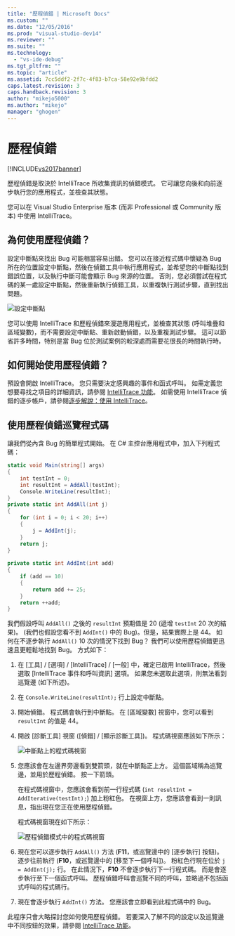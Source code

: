 ```yaml
---
title: "歷程偵錯 | Microsoft Docs"
ms.custom: ""
ms.date: "12/05/2016"
ms.prod: "visual-studio-dev14"
ms.reviewer: ""
ms.suite: ""
ms.technology: 
  - "vs-ide-debug"
ms.tgt_pltfrm: ""
ms.topic: "article"
ms.assetid: 7cc5ddf2-2f7c-4f83-b7ca-58e92e9bfdd2
caps.latest.revision: 3
caps.handback.revision: 3
author: "mikejo5000"
ms.author: "mikejo"
manager: "ghogen"
---
```

# 歷程偵錯
[!INCLUDE[vs2017banner](../code-quality/includes/vs2017banner.md)]

歷程偵錯是取決於 IntelliTrace 所收集資訊的偵錯模式。  它可讓您向後和向前逐步執行您的應用程式，並檢查其狀態。  
  
 您可以在 Visual Studio Enterprise 版本 \(而非 Professional 或 Community 版本\) 中使用 IntelliTrace。  
  
## 為何使用歷程偵錯？  
 設定中斷點來找出 Bug 可能相當容易出錯。  您可以在接近程式碼中懷疑為 Bug 所在的位置設定中斷點，然後在偵錯工具中執行應用程式，並希望您的中斷點找到錯誤位置，以及執行中斷可能會顯示 Bug 來源的位置。  否則，您必須嘗試在程式碼的某一處設定中斷點，然後重新執行偵錯工具，以重複執行測試步驟，直到找出問題。  
  
 ![設定中斷點](../debugger/media/breakpointprocesa.png "BreakpointProcesa")  
  
 您可以使用 IntelliTrace 和歷程偵錯來漫遊應用程式，並檢查其狀態 \(呼叫堆疊和區域變數\)，而不需要設定中斷點、重新啟動偵錯，以及重複測試步驟。  這可以節省許多時間，特別是當 Bug 位於測試案例的較深處而需要花很長的時間執行時。  
  
## 如何開始使用歷程偵錯？  
 預設會開啟 IntelliTrace。  您只需要決定感興趣的事件和函式呼叫。  如需定義您想要尋找之項目的詳細資訊，請參閱 [IntelliTrace 功能](../debugger/intellitrace-features.md)。  如需使用 IntelliTrace 偵錯的逐步帳戶，請參閱[逐步解說：使用 IntelliTrace](../debugger/walkthrough-using-intellitrace.md)。  
  
## 使用歷程偵錯巡覽程式碼  
 讓我們從內含 Bug 的簡單程式開始。  在 C\# 主控台應用程式中，加入下列程式碼：  
  
```c#  
static void Main(string[] args)  
{  
    int testInt = 0;  
    int resultInt = AddAll(testInt);  
    Console.WriteLine(resultInt);  
}  
private static int AddAll(int j)  
{  
    for (int i = 0; i < 20; i++)  
    {  
        j = AddInt(j);  
    }  
    return j;  
}  
  
private static int AddInt(int add)  
{  
    if (add == 10)  
    {  
        return add += 25;  
    }  
    return ++add;  
}  
```  
  
 我們假設呼叫 `AddAll()` 之後的 `resultInt` 預期值是 20 \(遞增 `testInt` 20 次的結果\)。  \(我們也假設您看不到 `AddInt()` 中的 Bug\)。但是，結果實際上是 44。  如何在不逐步執行 `AddAll()` 10 次的情況下找到 Bug？  我們可以使用歷程偵錯更迅速且更輕鬆地找到 Bug。  方式如下：  
  
1.  在 \[工具\] \/ \[選項\] \/ \[IntelliTrace\] \/ \[一般\] 中，確定已啟用 IntelliTrace，然後選取 \[IntelliTrace 事件和呼叫資訊\] 選項。  如果您未選取此選項，則無法看到巡覽邊 \(如下所述\)。  
  
2.  在 `Console.WriteLine(resultInt);` 行上設定中斷點。  
  
3.  開始偵錯。  程式碼會執行到中斷點。  在 \[區域變數\] 視窗中，您可以看到 `resultInt` 的值是 44。  
  
4.  開啟 \[診斷工具\] 視窗 \(\[偵錯\] \/ \[顯示診斷工具\]\)。  程式碼視窗應該如下所示：  
  
     ![中斷點上的程式碼視窗](../debugger/media/historicaldebuggingbreakpoint.png "HistoricalDebuggingBreakpoint")  
  
5.  您應該會在左邊界旁邊看到雙箭頭，就在中斷點正上方。  這個區域稱為巡覽邊，並用於歷程偵錯。  按一下箭頭。  
  
     在程式碼視窗中，您應該會看到前一行程式碼 \(`int resultInt = AddIterative(testInt);`\) 加上粉紅色。  在視窗上方，您應該會看到一則訊息，指出現在您正在使用歷程偵錯。  
  
     程式碼視窗現在如下所示：  
  
     ![歷程偵錯模式中的程式碼視窗](../debugger/media/historicaldebuggingback.png "HistoricalDebuggingBack")  
  
6.  現在您可以逐步執行 `AddAll()` 方法 \(**F11**，或巡覽邊中的 \[逐步執行\] 按鈕\)。  逐步往前執行 \(**F10**，或巡覽邊中的 \[移至下一個呼叫\]\)。  粉紅色行現在位於 `j = AddInt(j);` 行。  在此情況下，**F10** 不會逐步執行下一行程式碼。  而是會逐步執行至下一個函式呼叫。  歷程偵錯呼叫會巡覽不同的呼叫，並略過不包括函式呼叫的程式碼行。  
  
7.  現在會逐步執行 `AddInt()` 方法。  您應該會立即看到此程式碼中的 Bug。  
  
 此程序只會大略探討您如何使用歷程偵錯。  若要深入了解不同的設定以及巡覽邊中不同按鈕的效果，請參閱 [IntelliTrace 功能](../debugger/intellitrace-features.md)。